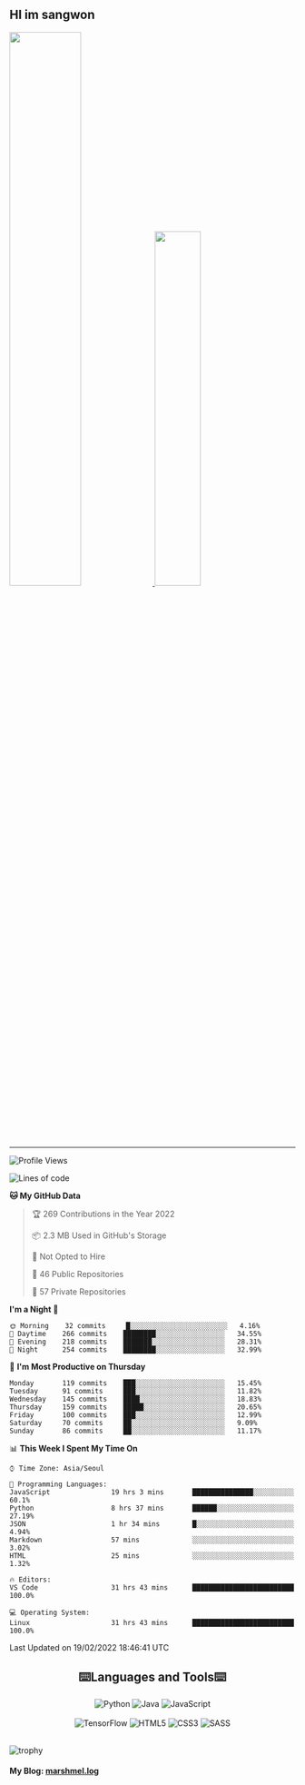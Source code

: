 ## HI im sangwon

<a href="#"> 
  <img src="https://github-readme-stats.vercel.app/api?username=nowgnas&theme=react&show_icons=true" width="50%">
</a>
<a href="#">
  <img src="https://github-readme-stats.vercel.app/api/top-langs/?username=nowgnas&theme=react&exclude_repo=Jagi,assignment&layout=compact" width="40%">
</a>

<!-- [![Solved.ac tier](http://mazassumnida.wtf/api/v2/generate_badge?boj=leo503801)](https://solved.ac/leo503801) -->

<hr>

<!--START_SECTION:waka-->
![Profile Views](http://img.shields.io/badge/Profile%20Views-19-blue)

![Lines of code](https://img.shields.io/badge/From%20Hello%20World%20I%27ve%20Written-356%20Thousand%20lines%20of%20code-blue)

**🐱 My GitHub Data** 

> 🏆 269 Contributions in the Year 2022
 > 
> 📦 2.3 MB Used in GitHub's Storage 
 > 
> 🚫 Not Opted to Hire
 > 
> 📜 46 Public Repositories 
 > 
> 🔑 57 Private Repositories  
 > 
**I'm a Night 🦉** 

```text
🌞 Morning    32 commits     █░░░░░░░░░░░░░░░░░░░░░░░░   4.16% 
🌆 Daytime    266 commits    ████████░░░░░░░░░░░░░░░░░   34.55% 
🌃 Evening    218 commits    ███████░░░░░░░░░░░░░░░░░░   28.31% 
🌙 Night      254 commits    ████████░░░░░░░░░░░░░░░░░   32.99%

```
📅 **I'm Most Productive on Thursday** 

```text
Monday       119 commits    ███░░░░░░░░░░░░░░░░░░░░░░   15.45% 
Tuesday      91 commits     ███░░░░░░░░░░░░░░░░░░░░░░   11.82% 
Wednesday    145 commits    ████░░░░░░░░░░░░░░░░░░░░░   18.83% 
Thursday     159 commits    █████░░░░░░░░░░░░░░░░░░░░   20.65% 
Friday       100 commits    ███░░░░░░░░░░░░░░░░░░░░░░   12.99% 
Saturday     70 commits     ██░░░░░░░░░░░░░░░░░░░░░░░   9.09% 
Sunday       86 commits     ██░░░░░░░░░░░░░░░░░░░░░░░   11.17%

```


📊 **This Week I Spent My Time On** 

```text
⌚︎ Time Zone: Asia/Seoul

💬 Programming Languages: 
JavaScript               19 hrs 3 mins       ███████████████░░░░░░░░░░   60.1% 
Python                   8 hrs 37 mins       ██████░░░░░░░░░░░░░░░░░░░   27.19% 
JSON                     1 hr 34 mins        █░░░░░░░░░░░░░░░░░░░░░░░░   4.94% 
Markdown                 57 mins             ░░░░░░░░░░░░░░░░░░░░░░░░░   3.02% 
HTML                     25 mins             ░░░░░░░░░░░░░░░░░░░░░░░░░   1.32%

🔥 Editors: 
VS Code                  31 hrs 43 mins      █████████████████████████   100.0%

💻 Operating System: 
Linux                    31 hrs 43 mins      █████████████████████████   100.0%

```


 Last Updated on 19/02/2022 18:46:41 UTC
<!--END_SECTION:waka-->

<div align="center">
  <h2>⌨️Languages and Tools⌨️</h2>
  <div align=flex>
    <img alt="Python" src="https://img.shields.io/badge/python-%2314354C.svg?style=for-the-badge&logo=python&logoColor=white"/>
    <img alt="Java" src="https://img.shields.io/badge/java-%23ED8B00.svg?style=for-the-badge&logo=java&logoColor=white"/>
    <img alt="JavaScript" src="https://img.shields.io/badge/javascript-%23FFFF00.svg?style=for-the-badge&logo=javascript&logoColor=darkblue"/>
  </div>
  <br>
  <div>
    <img alt="TensorFlow" src="https://img.shields.io/badge/TensorFlow-%23FF6F00.svg?style=for-the-badge&logo=TensorFlow&logoColor=white" />
    <img alt="HTML5" src="https://img.shields.io/badge/html5-%23E34F26.svg?style=for-the-badge&logo=html5&logoColor=white"/>
    <img alt="CSS3" src="https://img.shields.io/badge/css3-%231572B6.svg?style=for-the-badge&logo=css3&logoColor=white"/>
    <img alt="SASS" src="https://img.shields.io/badge/SASS-hotpink.svg?style=for-the-badge&logo=SASS&logoColor=white"/>
  </div>
</div>
<br>

![trophy](https://github-profile-trophy.vercel.app/?username=nowgnas&column=7&margin-w=15&margin-h=15)

#### My Blog: [marshmel.log](https://nowgnas.github.io/)

<!--
**Marshmellowon/Marshmellowon** is a ✨ _special_ ✨ repository because its `README.md` (this file) appears on your GitHub profile.

Here are some ideas to get you started:

- 🔭 I’m currently working on ...
- 🌱 I’m currently learning ...
- 👯 I’m looking to collaborate on ...
- 🤔 I’m looking for help with ...
- 💬 Ask me about ...
- 📫 How to reach me: ...
- 😄 Pronouns: ...
- ⚡ Fun fact: ...
-->
